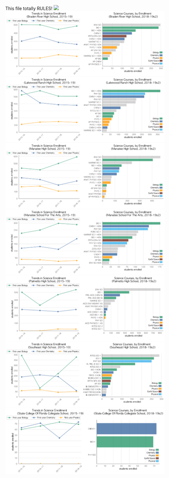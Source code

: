 This file totally RULES!
![](BAYSHORE.png)
![](../School_plots/MANATEE/BRADEN_RIV.png)
![](../School_plots/MANATEE/LAKEWOOD_R.png)
![](../School_plots/MANATEE/MANATEE.png)
![](../School_plots/MANATEE/MANATEEFOR.png)
![](../School_plots/MANATEE/PALMETTO.png)
![](../School_plots/MANATEE/SOUTHEAST.png)
![](../School_plots/MANATEE/STATE_COLL.png)
